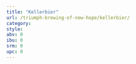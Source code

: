 ```yaml
---
title: "Kellerbier"
url: /triumph-brewing-of-new-hope/kellerbier/
category: 
style: 
abv: 0
ibu: 0
srm: 0
upc: 0
---
```


